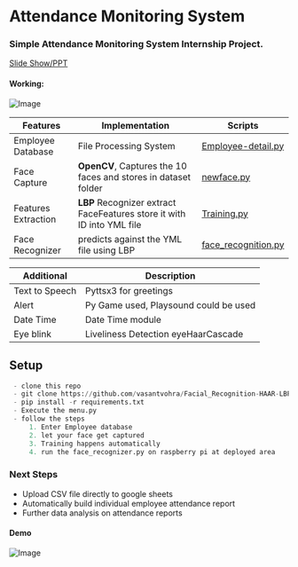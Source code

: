 # Attendance Monitoring System
### Simple Attendance Monitoring System Internship Project.

[Slide Show/PPT](https://www.slideshare.net/slideshow/embed_code/key/eDxtfA7muM7PYQ)
#### Working: 
![Image](https://raw.githubusercontent.com/vasantvohra/Facial_Recognition-HAAR-LBP/master/mermaid%20working.PNG)

|       Features | Implementation |Scripts
|----------------|-----------|-----------------------------|
|Employee Database| File Processing System |[Employee-detail.py](https://github.com/vasantvohra/Facial_Recognition-HAAR-LBP/blob/master/employee_detail.py)|
|Face Capture | **OpenCV**, Captures the 10 faces and stores in dataset folder   | [newface.py](https://github.com/vasantvohra/Facial_Recognition-HAAR-LBP/blob/master/newface.py)
| Features Extraction| **LBP** Recognizer extract FaceFeatures store it with ID into YML file    |[Training.py](https://github.com/vasantvohra/Facial_Recognition-HAAR-LBP/blob/master/training.py)          |
|Face Recognizer| predicts against the YML file using LBP|[face_recognition.py](https://github.com/vasantvohra/Facial_Recognition-HAAR-LBP/blob/master/face_recognition.py)|

| Additional | Description | 
|-------------|------------|
| Text to Speech  | Pyttsx3 for greetings |
| Alert | Py Game used,  Playsound could be used
| Date Time | Date Time module|
| Eye blink | Liveliness Detection eyeHaarCascade
## Setup
```python
 - clone this repo
 - git clone https://github.com/vasantvohra/Facial_Recognition-HAAR-LBP.git
 - pip install -r requirements.txt
 - Execute the menu.py
 - follow the steps
	 1. Enter Employee database
	 2. let your face get captured
	 3. Training happens automatically
	 4. run the face_recognizer.py on raspberry pi at deployed area
```
### Next Steps
- Upload CSV file directly to google sheets
- Automatically build individual employee attendance report
- Further data analysis on attendance reports

#### Demo
![Image](https://raw.githubusercontent.com/vasantvohra/Facial_Recognition-HAAR-LBP/master/image.png)
